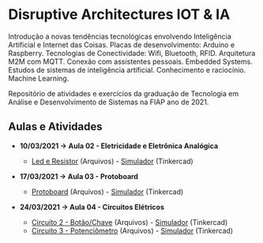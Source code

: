 # Disruptive Architectures IOT & IA

Introdução a novas tendências tecnológicas envolvendo Inteligência Artificial e Internet das Coisas. 
Placas de desenvolvimento: Arduino e Raspberry. Tecnologias de Conectividade: Wifi, Bluetooth, RFID. Arquitetura M2M com MQTT. Conexão com assistentes pessoais. Embedded Systems. Estudos de sistemas de inteligência artificial. Conhecimento e raciocínio. Machine Learning.

Repositório de atividades e exercícios da graduação de Tecnologia em Análise e Desenvolvimento de Sistemas na FIAP ano de 2021.

## Aulas e Atividades

* **10/03/2021 -> Aula 02 - Eletricidade e Eletrônica Analógica**
  - [Led e Resistor](https://github.com/jonasmzsouza/fiap-tdsr-daii/tree/master/20210310) (Arquivos) - [Simulador](https://www.tinkercad.com/things/gkRQKXYa9LG) (Tinkercad)
  
* **17/03/2021 -> Aula 03 - Protoboard**
  - [Protoboard](https://github.com/jonasmzsouza/fiap-tdsr-daii/tree/master/20210317) (Arquivos) - [Simulador](https://www.tinkercad.com/things/h0HaDYXr9Jd) (Tinkercad)

* **24/03/2021 -> Aula 04 - Circuitos Elétricos**
  - [Circuito 2 - Botão/Chave](https://github.com/jonasmzsouza/fiap-tdsr-daii/tree/master/20210324) (Arquivos) - [Simulador](https://www.tinkercad.com/things/1Qag2nh6Od7) (Tinkercad)
  - [Circuito 3 - Potenciômetro](https://github.com/jonasmzsouza/fiap-tdsr-daii/tree/master/20210324) (Arquivos) - [Simulador](https://www.tinkercad.com/things/2xiY2m7oT9l) (Tinkercad)
